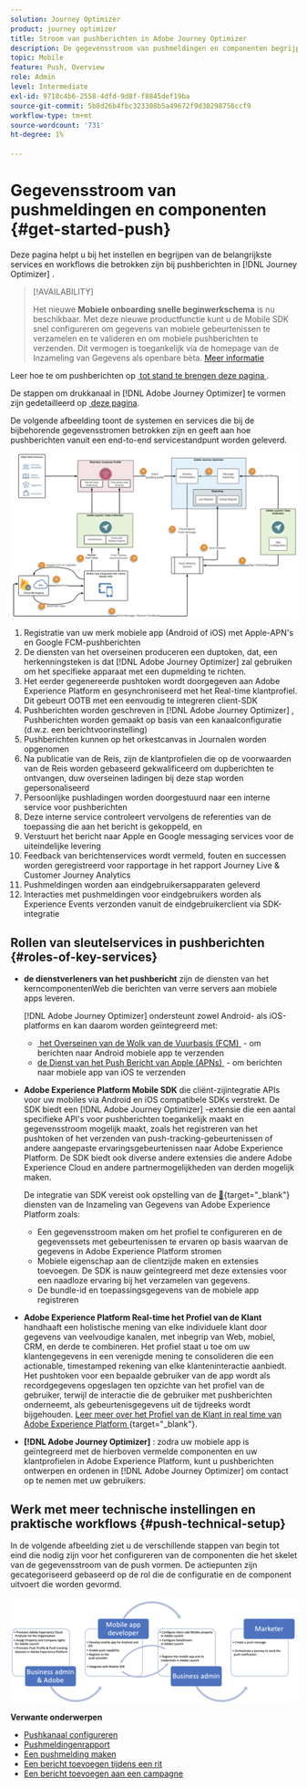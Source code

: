 ```yaml
---
solution: Journey Optimizer
product: journey optimizer
title: Stroom van pushberichten in Adobe Journey Optimizer
description: De gegevensstroom van pushmeldingen en componenten begrijpen
topic: Mobile
feature: Push, Overview
role: Admin
level: Intermediate
exl-id: 9718c4b6-2558-4dfd-9d8f-f8845def19ba
source-git-commit: 5b8d26b4fbc323308b5a49672f9d30298756ccf9
workflow-type: tm+mt
source-wordcount: '731'
ht-degree: 1%

---
```


# Gegevensstroom van pushmeldingen en componenten {#get-started-push}

Deze pagina helpt u bij het instellen en begrijpen van de belangrijkste services en workflows die betrokken zijn bij pushberichten in [!DNL Journey Optimizer] .


>[!AVAILABILITY]
>
>Het nieuwe **Mobiele onboarding snelle beginwerkschema** is nu beschikbaar. Met deze nieuwe productfunctie kunt u de Mobile SDK snel configureren om gegevens van mobiele gebeurtenissen te verzamelen en te valideren en om mobiele pushberichten te verzenden. Dit vermogen is toegankelijk via de homepage van de Inzameling van Gegevens als openbare bèta. [Meer informatie](mobile-onboarding-wf.md)
>

Leer hoe te om pushberichten op [&#x200B; tot stand te brengen deze pagina &#x200B;](create-push.md).

De stappen om drukkanaal in [!DNL Adobe Journey Optimizer] te vormen zijn gedetailleerd op [&#x200B; deze pagina &#x200B;](push-configuration.md).

De volgende afbeelding toont de systemen en services die bij de bijbehorende gegevensstromen betrokken zijn en geeft aan hoe pushberichten vanuit een end-to-end servicestandpunt worden geleverd.

![](assets/push-flow.png)

1. Registratie van uw merk mobiele app (Android of iOS) met Apple-APN&#39;s en Google FCM-pushberichten
1. De diensten van het overseinen produceren een duptoken, dat, een herkenningsteken is dat [!DNL Adobe Journey Optimizer] zal gebruiken om het specifieke apparaat met een dupmelding te richten.
1. Het eerder gegenereerde pushtoken wordt doorgegeven aan Adobe Experience Platform en gesynchroniseerd met het Real-time klantprofiel. Dit gebeurt OOTB met een eenvoudig te integreren client-SDK
1. Pushberichten worden geschreven in [!DNL Adobe Journey Optimizer] , Pushberichten worden gemaakt op basis van een kanaalconfiguratie (d.w.z. een berichtvoorinstelling)
1. Pushberichten kunnen op het orkestcanvas in Journalen worden opgenomen
1. Na publicatie van de Reis, zijn de klantprofielen die op de voorwaarden van de Reis worden gebaseerd gekwalificeerd om dupberichten te ontvangen, duw overseinen ladingen bij deze stap worden gepersonaliseerd
1. Persoonlijke pushladingen worden doorgestuurd naar een interne service voor pushberichten
1. Deze interne service controleert vervolgens de referenties van de toepassing die aan het bericht is gekoppeld, en
1. Verstuurt het bericht naar Apple en Google messaging services voor de uiteindelijke levering
1. Feedback van berichtenservices wordt vermeld, fouten en successen worden geregistreerd voor rapportage in het rapport Journey Live &amp; Customer Journey Analytics
1. Pushmeldingen worden aan eindgebruikersapparaten geleverd
1. Interacties met pushmeldingen voor eindgebruikers worden als Experience Events verzonden vanuit de eindgebruikerclient via SDK-integratie

## Rollen van sleutelservices in pushberichten {#roles-of-key-services}

* **de dienstverleners van het pushbericht** zijn de diensten van het kerncomponentenWeb die berichten van verre servers aan mobiele apps leveren.

  [!DNL Adobe Journey Optimizer] ondersteunt zowel Android- als iOS-platforms en kan daarom worden geïntegreerd met:
   * [&#x200B; het Overseinen van de Wolk van de Vuurbasis (FCM) &#x200B;](https://firebase.google.com/docs/cloud-messaging) - om berichten naar Android mobiele app te verzenden
   * [&#x200B; de Dienst van het Push Bericht van Apple (APNs) &#x200B;](https://developer.apple.com/library/archive/documentation/NetworkingInternet/Conceptual/RemoteNotificationsPG/APNSOverview.html) - om berichten naar mobiele app van iOS te verzenden

* **Adobe Experience Platform Mobile SDK** die cliënt-zijintegratie APIs voor uw mobiles via Android en iOS compatibele SDKs verstrekt. De SDK biedt een [!DNL Adobe Journey Optimizer] -extensie die een aantal specifieke API&#39;s voor pushberichten toegankelijk maakt en gegevensstroom mogelijk maakt, zoals het registreren van het pushtoken of het verzenden van push-tracking-gebeurtenissen of andere aangepaste ervaringsgebeurtenissen naar Adobe Experience Platform. De SDK biedt ook diverse andere extensies die andere Adobe Experience Cloud en andere partnermogelijkheden van derden mogelijk maken.

  De integratie van SDK vereist ook opstelling van de [&#128279;](https://experienceleague.adobe.com/docs/experience-platform/tags/home.html?lang=nl){target="_blank"} diensten van de Inzameling van Gegevens van Adobe Experience Platform  zoals:

   * Een gegevensstroom maken om het profiel te configureren en de gegevenssets met gebeurtenissen te ervaren op basis waarvan de gegevens in Adobe Experience Platform stromen
   * Mobiele eigenschap aan de clientzijde maken en extensies toevoegen. De SDK is nauw geïntegreerd met deze extensies voor een naadloze ervaring bij het verzamelen van gegevens.
   * De bundle-id en toepassingsgegevens van de mobiele app registreren

* **Adobe Experience Platform Real-time het Profiel van de Klant** handhaaft een holistische mening van elke individuele klant door gegevens van veelvoudige kanalen, met inbegrip van Web, mobiel, CRM, en derde te combineren. Het profiel staat u toe om uw klantengegevens in een verenigde mening te consolideren die een actionable, timestamped rekening van elke klanteninteractie aanbiedt. Het pushtoken voor een bepaalde gebruiker van de app wordt als recordgegevens opgeslagen ten opzichte van het profiel van de gebruiker, terwijl de interactie die de gebruiker met pushberichten onderneemt, als gebeurtenisgegevens uit de tijdreeks wordt bijgehouden. [&#x200B; Leer meer over het Profiel van de Klant in real time van Adobe Experience Platform &#x200B;](https://experienceleague.adobe.com/docs/experience-platform/profile/home.html?lang=nl){target="_blank"}.

* **[!DNL Adobe Journey Optimizer]** : zodra uw mobiele app is geïntegreerd met de hierboven vermelde componenten en uw klantprofielen in Adobe Experience Platform, kunt u pushberichten ontwerpen en ordenen in [!DNL Adobe Journey Optimizer] om contact op te nemen met uw gebruikers.

## Werk met meer technische instellingen en praktische workflows {#push-technical-setup}

In de volgende afbeelding ziet u de verschillende stappen van begin tot eind die nodig zijn voor het configureren van de componenten die het skelet van de gegevensstroom van de push vormen. De actiepunten zijn gecategoriseerd gebaseerd op de rol die de configuratie en de component uitvoert die worden gevormd.

![](assets/user-flow.png)

**Verwante onderwerpen**

* [Pushkanaal configureren](push-configuration.md)
* [Pushmeldingenrapport](../reports/journey-global-report-cja-push.md)
* [Een pushmelding maken](create-push.md)
* [Een bericht toevoegen tijdens een rit](../building-journeys/journeys-message.md)
* [Een bericht toevoegen aan een campagne](../campaigns/create-campaign.md)